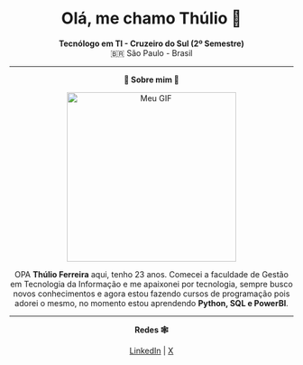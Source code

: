 <h1 align="center">Olá, me chamo Thúlio 🐸</h1>

<p align="center">
   <strong>Tecnólogo  em TI - Cruzeiro do Sul (2º Semestre)</strong><br>
  🇧🇷 São Paulo - Brasil<br>
  </p>

  ---

<p align="center">
<strong>🐸 Sobre mim 🐸</strong><br>

<div align="center">
  <!-- GIF centralizado -->
  <img src="https://media1.tenor.com/m/ySGAt_5-6ncAAAAC/frog-detective-walking-amphibian.gif" alt="Meu GIF" width="300">
   
OPA **Thúlio Ferreira** aqui, tenho 23 anos. Comecei a faculdade de Gestão em Tecnologia da Informação e me apaixonei por tecnologia, sempre busco novos conhecimentos e agora estou fazendo cursos de programação pois adorei o mesmo, no momento estou aprendendo **Python, SQL e PowerBI**.
  </p>

---

<p align="center">
 <strong>Redes 🕸️</strong><br>
     </p>
<div align="center">
  <a href="https://www.linkedin.com/in/th%C3%BAlioferreirajacauna" target="_blank">LinkedIn</a> |
  <a href="https://x.com/ThulioFJ" target="_blank">X</a>
</div>

